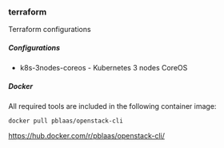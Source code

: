 ### terraform
Terraform configurations


##### Configurations

* k8s-3nodes-coreos - Kubernetes 3 nodes CoreOS


##### Docker

All required tools are included in the following container image:
```
docker pull pblaas/openstack-cli
```
https://hub.docker.com/r/pblaas/openstack-cli/


